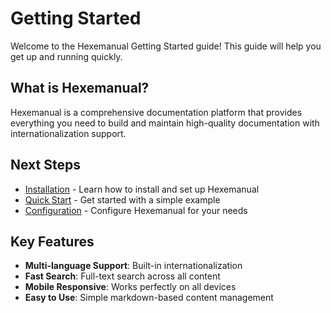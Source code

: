 # Getting Started

Welcome to the Hexemanual Getting Started guide! This guide will help you get up and running quickly.

## What is Hexemanual?

Hexemanual is a comprehensive documentation platform that provides everything you need to build and maintain high-quality documentation with internationalization support.

## Next Steps

- [Installation](installation.md) - Learn how to install and set up Hexemanual
- [Quick Start](quickstart.md) - Get started with a simple example
- [Configuration](configuration.md) - Configure Hexemanual for your needs

## Key Features

- **Multi-language Support**: Built-in internationalization
- **Fast Search**: Full-text search across all content
- **Mobile Responsive**: Works perfectly on all devices
- **Easy to Use**: Simple markdown-based content management